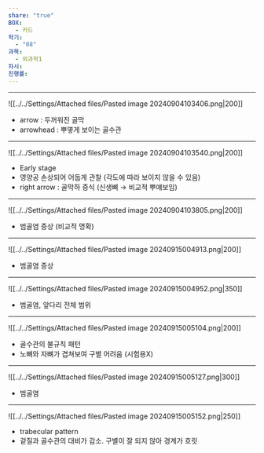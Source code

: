 ```yaml
---
share: "true"
BOX:
  - 카드
학기:
  - "08"
과목:
  - 외과학1
차시: 
진행률: 
---
```



---

![[../../Settings/Attached files/Pasted image 20240904103406.png|200]]

- arrow : 두꺼워진 골막
- arrowhead : 뿌옇게 보이는 골수관

---

![[../../Settings/Attached files/Pasted image 20240904103540.png|200]]

- Early stage
- 영양공 손상되어 어둡게 관찰 (각도에 따라 보이지 않을 수 있음)
- right arrow : 골막하 증식 (신생뼈 → 비교적 뿌얘보임)

---

![[../../Settings/Attached files/Pasted image 20240904103805.png|200]]

- 범골염 증상 (비교적 명확)

---

![[../../Settings/Attached files/Pasted image 20240915004913.png|200]]

- 범골염 증상

---

![[../../Settings/Attached files/Pasted image 20240915004952.png|350]]

- 범골염, 앞다리 전체 범위

---

![[../../Settings/Attached files/Pasted image 20240915005104.png|200]]

- 골수관의 불규칙 패턴
- 노뼈와 자뼈가 겹쳐보여 구별 어려움 (시험용X)

---

![[../../Settings/Attached files/Pasted image 20240915005127.png|300]]

- 범골염

---

![[../../Settings/Attached files/Pasted image 20240915005152.png|250]]

- trabecular pattern
- 겉질과 골수관의 대비가 감소. 구별이 잘 되지 않아 경계가 흐릿